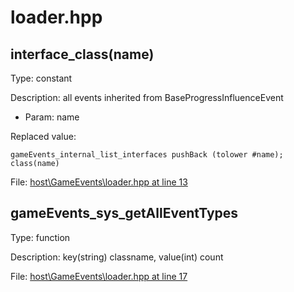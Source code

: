# loader.hpp

## interface_class(name)

Type: constant

Description: all events inherited from BaseProgressInfluenceEvent
- Param: name

Replaced value:
```sqf
gameEvents_internal_list_interfaces pushBack (tolower #name); class(name)
```
File: [host\GameEvents\loader.hpp at line 13](../../../Src/host/GameEvents/loader.hpp#L13)
## gameEvents_sys_getAllEventTypes

Type: function

Description: key(string) classname, value(int) count


File: [host\GameEvents\loader.hpp at line 17](../../../Src/host/GameEvents/loader.hpp#L17)
